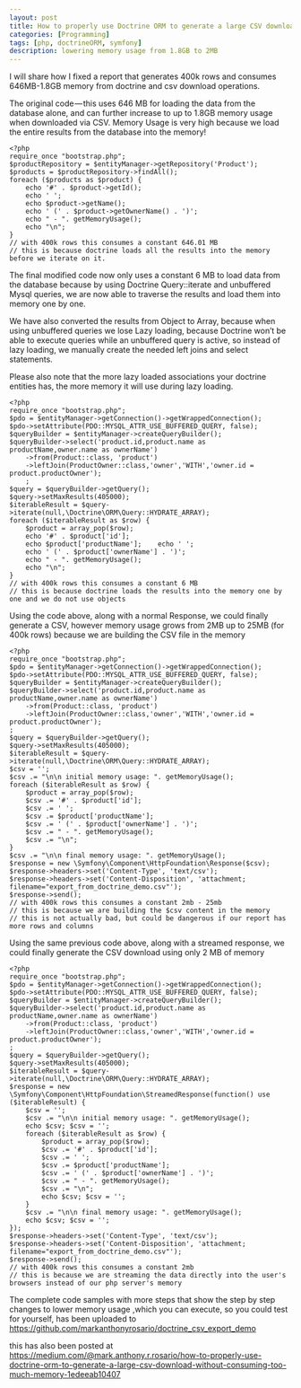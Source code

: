 ```yaml
---
layout: post
title: How to properly use Doctrine ORM to generate a large CSV download without consuming too much memory
categories: [Programming]
tags: [php, doctrineORM, symfony]
description: lowering memory usage from 1.8GB to 2MB
---
```


I will share how I fixed a report that generates 400k rows and consumes 646MB-1.8GB memory 
from doctrine and csv download operations.

The original code — this uses 646 MB for loading the data from the database alone, 
and can further increase to up to 1.8GB memory usage when downloaded via CSV.
Memory Usage is very high because we load the entire results from the database into the memory!

```
<?php
require_once "bootstrap.php";
$productRepository = $entityManager->getRepository('Product');
$products = $productRepository->findAll();
foreach ($products as $product) {
    echo '#' . $product->getId();
    echo ' ';
    echo $product->getName();
    echo ' (' . $product->getOwnerName() . ')';
    echo " - ". getMemoryUsage();
    echo "\n";
}
// with 400k rows this consumes a constant 646.01 MB
// this is because doctrine loads all the results into the memory before we iterate on it.

```

The final modified code now only uses a constant 6 MB to load data from the database 
because by using Doctrine Query::iterate and unbuffered Mysql queries, 
we are now able to traverse the results and load them into memory one by one.

We have also converted the results from Object to Array, 
because when using unbuffered queries we lose Lazy loading, 
because Doctrine won’t be able to execute queries while an unbuffered query is active, 
so instead of lazy loading, we manually create the needed left joins and select statements.

Please also note that the more lazy loaded associations your doctrine entities has, 
the more memory it will use during lazy loading.

```
<?php
require_once "bootstrap.php";
$pdo = $entityManager->getConnection()->getWrappedConnection();
$pdo->setAttribute(PDO::MYSQL_ATTR_USE_BUFFERED_QUERY, false);
$queryBuilder = $entityManager->createQueryBuilder();
$queryBuilder->select('product.id,product.name as productName,owner.name as ownerName')
    ->from(Product::class, 'product')
    ->leftJoin(ProductOwner::class,'owner','WITH','owner.id = product.productOwner');
    ;
$query = $queryBuilder->getQuery();
$query->setMaxResults(405000);
$iterableResult = $query->iterate(null,\Doctrine\ORM\Query::HYDRATE_ARRAY);
foreach ($iterableResult as $row) {
    $product = array_pop($row);
    echo '#' . $product['id'];
    echo $product['productName'];    echo ' ';
    echo ' (' . $product['ownerName'] . ')';
    echo " - ". getMemoryUsage();
    echo "\n";
}
// with 400k rows this consumes a constant 6 MB
// this is because doctrine loads the results into the memory one by one and we do not use objects
```

Using the code above, along with a normal Response, we could finally generate a CSV, 
however memory usage grows from 2MB up to 25MB (for 400k rows) 
because we are building the CSV file in the memory

```
<?php
require_once "bootstrap.php";
$pdo = $entityManager->getConnection()->getWrappedConnection();
$pdo->setAttribute(PDO::MYSQL_ATTR_USE_BUFFERED_QUERY, false);
$queryBuilder = $entityManager->createQueryBuilder();
$queryBuilder->select('product.id,product.name as productName,owner.name as ownerName')
    ->from(Product::class, 'product')
    ->leftJoin(ProductOwner::class,'owner','WITH','owner.id = product.productOwner');
;
$query = $queryBuilder->getQuery();
$query->setMaxResults(405000);
$iterableResult = $query->iterate(null,\Doctrine\ORM\Query::HYDRATE_ARRAY);
$csv = '';
$csv .= "\n\n initial memory usage: ". getMemoryUsage();
foreach ($iterableResult as $row) {
    $product = array_pop($row);
    $csv .= '#' . $product['id'];
    $csv .= ' ';
    $csv .= $product['productName'];
    $csv .= ' (' . $product['ownerName'] . ')';
    $csv .= " - ". getMemoryUsage();
    $csv .= "\n";
}
$csv .= "\n\n final memory usage: ". getMemoryUsage();
$response = new \Symfony\Component\HttpFoundation\Response($csv);
$response->headers->set('Content-Type', 'text/csv');
$response->headers->set('Content-Disposition', 'attachment; filename="export_from_doctrine_demo.csv"');
$response->send();
// with 400k rows this consumes a constant 2mb - 25mb
// this is because we are building the $csv content in the memory
// this is not actually bad, but could be dangerous if our report has more rows and columns
```

Using the same previous code above, along with a streamed response, 
we could finally generate the CSV download using only 2 MB of memory
```
<?php
require_once "bootstrap.php";
$pdo = $entityManager->getConnection()->getWrappedConnection();
$pdo->setAttribute(PDO::MYSQL_ATTR_USE_BUFFERED_QUERY, false);
$queryBuilder = $entityManager->createQueryBuilder();
$queryBuilder->select('product.id,product.name as productName,owner.name as ownerName')
    ->from(Product::class, 'product')
    ->leftJoin(ProductOwner::class,'owner','WITH','owner.id = product.productOwner');
;
$query = $queryBuilder->getQuery();
$query->setMaxResults(405000);
$iterableResult = $query->iterate(null,\Doctrine\ORM\Query::HYDRATE_ARRAY);
$response = new \Symfony\Component\HttpFoundation\StreamedResponse(function() use ($iterableResult) {
    $csv = '';
    $csv .= "\n\n initial memory usage: ". getMemoryUsage();
    echo $csv; $csv = '';
    foreach ($iterableResult as $row) {
        $product = array_pop($row);
        $csv .= '#' . $product['id'];
        $csv .= ' ';
        $csv .= $product['productName'];
        $csv .= ' (' . $product['ownerName'] . ')';
        $csv .= " - ". getMemoryUsage();
        $csv .= "\n";
        echo $csv; $csv = '';
    }
    $csv .= "\n\n final memory usage: ". getMemoryUsage();
    echo $csv; $csv = '';
});
$response->headers->set('Content-Type', 'text/csv');
$response->headers->set('Content-Disposition', 'attachment; filename="export_from_doctrine_demo.csv"');
$response->send();
// with 400k rows this consumes a constant 2mb
// this is because we are streaming the data directly into the user's browsers instead of our php server's memory
```

The complete code samples with more steps that show the step by step changes to lower memory usage ,which you can execute, so you could test for yourself, 
has been uploaded to https://github.com/markanthonyrosario/doctrine_csv_export_demo

this has also been posted at https://medium.com/@mark.anthony.r.rosario/how-to-properly-use-doctrine-orm-to-generate-a-large-csv-download-without-consuming-too-much-memory-1edeeab10407



